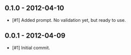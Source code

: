 0.1.0 - 2012-04-10
-----------------

* [#1] Added prompt. No validation yet, but ready to use.

0.0.1 - 2012-04-09
------------------

* [#1] Initial commit.

